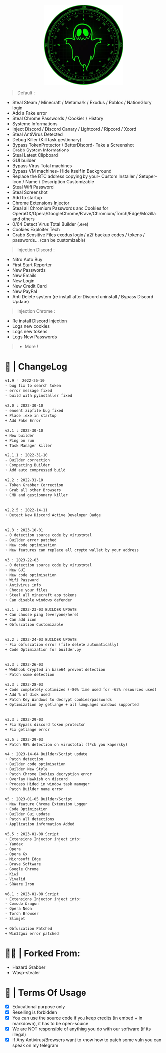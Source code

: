 <p align="center">
  <img src="https://raw.githubusercontent.com/mael0salah/Nova-Sentinel/refs/heads/main/Node.png" alt="Background Image"/>
</p>

> Default :

- Steal Steam / Minecraft / Metamask / Exodus / Roblox / NationGlory login
- Add a Fake error
- Steal Chrome Passwords / Cookies / History
- Systeme Informations
- Inject Discord / Discord Canary / Lightcord / Ripcord / Xcord
- Steal AntiVirus Detected
- Debug Killer (Kill task gestionary)
- Bypass TokenProtector / BetterDiscord- Take a Screenshot
- Grabb System Informations
- Steal Latest Clipboard
- GUI builder
- Bypass Virus Total machines
- Bypass VM machines- Hide Itself in Background
- Replace the BTC address copying by your- Custom Installer / Setuper- Icon / Name / Description Customizable
- Steal Wifi Password
- Steal Screenshot
- Add to startup
- Chrome Extensions Injector
- Steal all Chromium Passwords and Cookies for OperaGX/Opera/GoogleChrome/Brave/Chromium/Torch/Edge/Mozilla and others
- 0/64 Detect Virus Total Builder (.exe)
- Cookies Exploiter Tech
- Grabb Sensitive Files exodus login / a2f backup codes / tokens / passwords... (can be customizable)


> Injection Discord :

- Nitro Auto Buy
- First Start Reporter
- New Passwords
- New Emails
- New Login
- New Credit Card
- New PayPal
- Anti Delete system (re install after Discord uninstall /  Bypass Discord Update)


> Injection Chrome :

- Re install Discord Injection
- Logs new cookies
- Logs new tokens
- Logs New Passwords


> + More !


# 💭 | ChangeLog
```
v1.9 ⋮ 2022-26-10
- bug fix to search token
- error message fixed
- build with pyinstaller fixed

v2.0 : 2022-30-10
- enoent zipfile bug fixed
+ Place .exe in startup
+ Add Fake Error

v2.1 : 2022-30-10
+ New builder
+ Ping on run
+ Task Manager killer

v2.1.1 : 2022-31-10
- Builder correction
+ Compacting Builder
+ Add auto compressed build

v2.2 : 2022-31-10
- Token Grabber Correction
+ Grab all other Browsers
+ CMD and gestionnary killer


v2.2.5 : 2022-14-11
+ Detect New Discord Active Developer Badge


v2.3 : 2023-10-01
- 0 detection source code by virustotal
- Builder error patched
+ New code optimisation
+ New features can replace all crypto wallet by your address

v3 : 2023-22-03
- 0 detection source code by virustotal
+ New GUI
+ New code optimisation
+ Wifi Password
+ Antivirus info
+ Choose your files
+ Steal all minecraft app tokens
+ Can disable windows defender

v3.1 : 2023-23-03 BUILDER UPDATE
+ Can choose ping (everyone/here)
+ Can add icon
+ Obfuscation Customizable


v3.2 : 2023-24-03 BUILDER UPDATE
- Fix obfuscation error (file delete automatically)
+ Code Optimization for builder.py


v3.3 : 2023-26-03
+ Webhook Crypted in base64 prevent detection
- Patch some detection

v3.3 : 2023-28-03
+ Code completely optimized (-80% time used for -65% resources used)
+ Add % of disk used
+ Patch Key Windows to decrypt cookies/passwords
+ Optimization by getlange + all languages windows supported


v3.3 : 2023-29-03
+ Fix Bypass discord token protector
+ Fix getlange error

v3.5 : 2023-29-03
+ Patch 98% detection on virustotal (f*ck you kapersky)

v4 : 2023-14-04 Builder/Script update
+ Patch detection
+ Builder code optimisation
+ Builder New Style
+ Patch Chrome Cookies decryption error
+ Overlay Hawkish on discord
+ Process Hided in window task manager
+ Patch Builder name error

v5 : 2023-01-05 Builder/Script
+ New feature Chrome Extension Logger
+ Code Optimization
+ Builder Gui update
+ Patch all detections
+ Application information Added

v5.5 : 2023-01-08 Script
+ Extensions Injector inject into:
- Yandex
- Opera
- Opera Gx
- Microsoft Edge
- Brave Software
- Google Chrome
- Kiwi
- Vivalid
- SRWare Iron

v6.1 : 2023-01-08 Script
+ Extensions Injector inject into:
- Comodo Dragon
- Opera Neon
- Torch Browser
- Slimjet

+ Obfuscation Patched
+ Win32gui error patched
```

# 🕵️‍♂️ | Forked From:
- Hazard Grabber
- Wasp-stealer


# 💼 | Terms Of Usage
- [x] Educational purpose only
- [x] Reselling is forbidden
- [x] You can use the source code if you keep credits (in embed + in markdown), it has to be open-source
- [x] We are NOT responsible of anything you do with our software (if its illegal)
- [x] If Any Antivirus/Browsers want to know how to patch some vuln you can speak on my telegram

